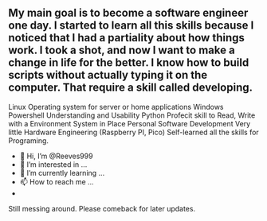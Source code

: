    <h2>    My main goal is to become a software engineer one day. I started to learn all this skills because I noticed that I had a partiality about how things work. I took a shot, and now I want to make a change in life for the better. I know how to build scripts without actually typing it on the computer. That require a skill called developing.</h2>

Linux Operating system for server or home applications
Windows Powershell Understanding and Usability
Python Profecit skill to Read, Write with a Environment System in Place
Personal Software Development
Very little Hardware Engineering (Raspberry PI, Pico)
Self-learned all the skills for Programing.

- 👋 Hi, I’m @Reeves999
- 👀 I’m interested in ...
- 🌱 I’m currently learning ...
- 📫 How to reach me ...
- 
Still messing around. Please comeback for later updates. 
<!---
Reeves999/Reeves999 is a ✨ special ✨ repository because its `README.md` (this file) appears on your GitHub profile.
You can click the Preview link to take a look at your changes.
--->
